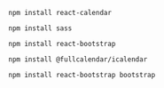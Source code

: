 ``npm install react-calendar``

``npm install sass``

``npm install react-bootstrap``

``npm install @fullcalendar/icalendar``

``npm install react-bootstrap bootstrap``
